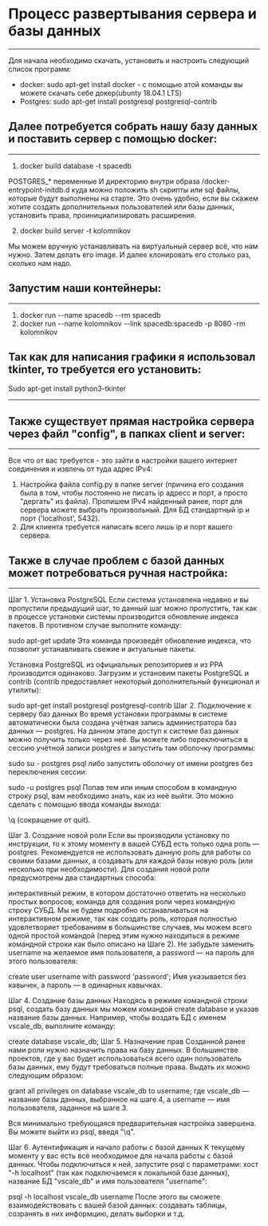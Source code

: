 # Процесс развертывания сервера и базы данных
-------------------------------
Для начала необходимо скачать, установить и настроить следующий список программ:
  - docker: sudo apt-get install docker - с помощью этой команды вы можете скачать себе докер(ubunty 18.04.1 LTS)
  - Postgres: sudo apt-get install postgresql postgresql-contrib


## Далее потребуется собрать нашу базу данных и поставить сервер с помощью docker:
---------------------------
1. docker build database -t spacedb 

POSTGRES_* переменные
И директорию внутри образа /docker-entrypoint-initdb.d куда можно положить sh скрипты или sql файлы, которые будут выполнены на старте. Это очень удобно, если вы скажем хотите создать дополнительных пользователей или базы данных, установить права, проинициализировать расширения.

2. 	docker build server -t kolomnikov 

Мы  можем вручную устанавливать на виртуальный сервер всё, что нам нужно. Затем делать его image. И далее клонировать его столько раз, сколько нам надо.

## Запустим наши контейнеры: 
-----------------------------
1. docker run --name spacedb --rm spacedb
2. docker run --name kolomnikov --link spacedb:spacedb -p 8080 -rm kolomnikov	

## Так как для написания графики я использовал tkinter, то требуется его установить: 

Sudo apt-get install python3-tkinter

------------------------------------------------

## Также существует прямая настройка сервера через файл "config", в папках client и server:
-------------------------------------
Все что от вас требуется - это зайти в настройки вашего интернет соединения и извлечь от туда адрес IPv4:

1. Настройка файла config.py в папке server (причина его создания была в том, чтобы постоянно не писать ip адресс и порт, а просто "дергать" из файла). Пропишем IPv4 найденный ранее, порт для сервера можете выбрать произвольный. Для БД стандартный ip и порт ('localhost', 5432). 
2. Для клиента требуется написать всего лишь ip и порт вашего сервера.


## Также в случае проблем с базой данных может потребоваться ручная настройка:
-------------------------------------
Шаг 1. Установка PostgreSQL
Если система установлена недавно и вы пропустили предыдущий шаг, то данный шаг можно пропустить, так как в процессе установки системы производится обновление индекса пакетов. В противном случае выполните команду:

sudo apt-get update
Эта команда произведёт обновление индекса, что позволит устанавливать свежие и актуальные пакеты.

Установка PostgreSQL из официальных репозиториев и из PPA производится одинаково. Загрузим и установим пакеты PostgreSQL и contrib (contrib предоставляет некоторый дополнительный функционал и утилиты):

sudo apt-get install postgresql postgresql-contrib
Шаг 2. Подключение к серверу баз данных
Во время установки программы в системе автоматически была создана учётная запись администратора баз данных — postgres. На данном этапе доступ к системе баз данных можно получить только через неё. 
Вы можете либо переключиться в сессию учётной записи postgres и запустить там оболочку программы:

sudo su - postgres
psql
либо запустить оболочку от имени postgres без переключения сессии:

sudo -u postgres psql
Попав тем или иным способом в командную строку psql, вам необходимо знать, как из неё выйти. Это можно сделать с помощью ввода команды выхода:

\q
(сокращение от quit).

Шаг 3. Создание новой роли
Если вы производили установку по инструкции, то к этому моменту в вашей СУБД есть только одна роль — postgres. Рекомендуется не использовать данную роль для работы со своими базами данных, а создавать для каждой базы новую роль (или несколько при необходимости). Для создания новой роли предусмотрены два стандартных способа:

интерактивный режим, в котором достаточно ответить на несколько простых вопросов;
команда для создания роли через командную строку СУБД.
Мы не будем подробно останавливаться на интерактивном режиме, так как создать роль, которая полностью удовлетворяет требованиям в большинстве случаев, мы можем всего одной простой командой (перед этим нужно находиться в режиме командной строки как было описано на Шаге 2). Не забудьте заменить username на желаемое имя пользователя, а password — на пароль для этого пользователя:

create user username with password 'password';
Имя указывается без кавычек, а пароль — в одинарных кавычках.

Шаг 4. Создание базы данных
Находясь в режиме командной строки psql, создать базу данных мы можем командой create database и указав название базы данных. Например, чтобы воздать БД с именем vscale_db, выполните команду:

create database vscale_db;
Шаг 5. Назначение прав
Созданной ранее нами роли нужно назначить права на базу данных. В большинстве проектов, где у вас будет использоваться всего один пользователь базы данных, ему будут требоваться полные права. Выдать их можно следующим образом:

grant all privileges on database vscale_db to username;
где vscale_db — название базы данных, выбранное на шаге 4, а username — имя пользователя, заданное на шаге 3.

Вся минимально требующаяся предварительная настройка завершена. Вы можете выйти из psql, введя "\q".

Шаг 6. Аутентификация и начало работы с базой данных
К текущему моменту у вас есть всё необходимое для начала работы с базой данных. Чтобы подключиться к ней, запустите psql с параметрами: хост "-h localhost" (так как подключаемся к локальной базе данных), название БД "vscale_db" и имя пользователя "username":

psql -h localhost vscale_db username
После этого вы сможете взаимодействовать с вашей базой данных: создавать таблицы, созранять в них информцию, делать выборки и т.д.


